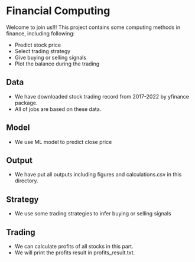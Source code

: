 # Financial Computing
Welcome to join us!!!
This project contains some computing methods in finance, including following:
- Predict stock price
- Select trading strategy
- Give buying or selling signals
- Plot the balance during the trading
## Data
- We have downloaded stock trading record from 2017-2022 by yfinance package.
- All of jobs are based on these data.
## Model
- We use ML model to predict close price

## Output
- We have put all outputs including figures and calculations.csv in this directory.

## Strategy
- We use some trading strategies to infer buying or selling signals

## Trading
- We can calculate profits of all stocks in this part.
- We will print the profits result in profits_result.txt.
